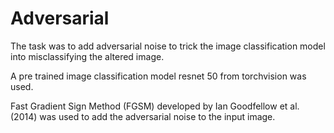 # Adversarial

The task was to add adversarial noise to trick the image classification model into misclassifying the altered image.

A pre trained image classification model resnet 50 from torchvision was used.

Fast Gradient Sign Method (FGSM) developed by Ian Goodfellow et al.(2014) was used to add the adversarial noise to the input image.
